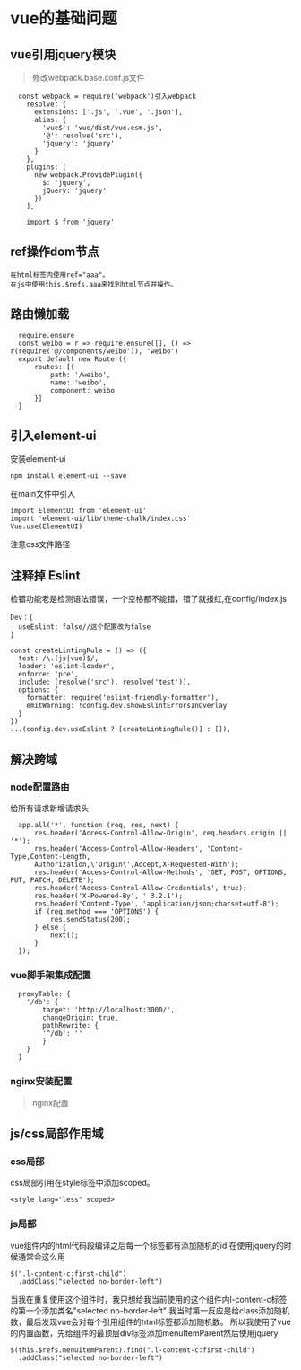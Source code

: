 # vue的基础问题
  
## vue引用jquery模块

  > 修改webpack.base.conf.js文件

  ```
    const webpack = require('webpack')引入webpack
      resolve: {
        extensions: ['.js', '.vue', '.json'],
        alias: {
          'vue$': 'vue/dist/vue.esm.js',
          '@': resolve('src'),
          'jquery': 'jquery'
        }
      },
      plugins: [
        new webpack.ProvidePlugin({
          $: 'jquery',
          jQuery: 'jquery'
        })
      ],

      import $ from 'jquery'
  ```

## ref操作dom节点

    在html标签内使用ref="aaa"。
    在js中使用this.$refs.aaa来找到html节点并操作。
    
## 路由懒加载

  ```
    require.ensure
    const weibo = r => require.ensure([], () => r(require('@/components/weibo')), 'weibo')
    export default new Router({
        routes: [{
            path: '/weibo',
            name: 'weibo',
            component: weibo
        }]
    }
  ```  

## 引入element-ui

  安装element-ui

    npm install element-ui --save 

  在main文件中引入

    import ElementUI from 'element-ui'
    import 'element-ui/lib/theme-chalk/index.css'
    Vue.use(ElementUI)

  注意css文件路径  

## 注释掉 Eslint  

  检错功能老是检测语法错误，一个空格都不能错，错了就报红,在config/index.js

    Dev：{
      useEslint: false//这个配置改为false
    } 

    const createLintingRule = () => ({
      test: /\.(js|vue)$/,
      loader: 'eslint-loader',
      enforce: 'pre',
      include: [resolve('src'), resolve('test')],
      options: {
        formatter: require('eslint-friendly-formatter'),
        emitWarning: !config.dev.showEslintErrorsInOverlay
      }
    })
    ...(config.dev.useEslint ? [createLintingRule()] : []),
 

## 解决跨域

### node配置路由
  
  给所有请求新增请求头

  ```
    app.all('*', function (req, res, next) {
        res.header('Access-Control-Allow-Origin', req.headers.origin || '*');
        res.header('Access-Control-Allow-Headers', 'Content-Type,Content-Length,
        Authorization,\'Origin\',Accept,X-Requested-With');
        res.header('Access-Control-Allow-Methods', 'GET, POST, OPTIONS, PUT, PATCH, DELETE');
        res.header('Access-Control-Allow-Credentials', true);
        res.header('X-Powered-By', ' 3.2.1');
        res.header('Content-Type', 'application/json;charset=utf-8');
        if (req.method === 'OPTIONS') {
            res.sendStatus(200);
        } else {
            next();
        }
    });
  ```

### vue脚手架集成配置

  ```
    proxyTable: {
      '/db': {
          target: 'http://localhost:3000/',
          changeOrigin: true,
          pathRewrite: {
          '^/db': ''
          }
      }
    }
  ```

### nginx安装配置
  
  > nginx配置


## js/css局部作用域

### css局部

  css局部引用在style标签中添加scoped。 
  
    <style lang="less" scoped>

### js局部

  vue组件内的html代码段编译之后每一个标签都有添加随机的id
  在使用jquery的时候通常会这么用

    $(".l-content-c:first-child")
      .addClass("selected no-border-left")

  当我在重复使用这个组件时，我只想给我当前使用的这个组件内l-content-c标签的第一个添加类名"selected no-border-left"
  我当时第一反应是给class添加随机数，最后发现vue会对每个引用组件的html标签都添加随机数。
  所以我使用了vue的内置函数，先给组件的最顶层div标签添加menuItemParent然后使用jquery

    $(this.$refs.menuItemParent).find(".l-content-c:first-child")
      .addClass("selected no-border-left")